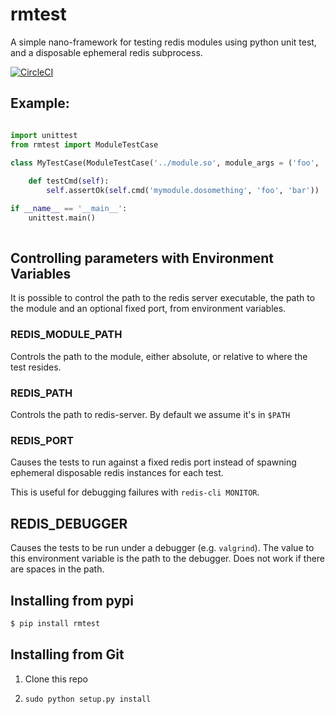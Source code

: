 # rmtest

A simple nano-framework for testing redis modules using python unit test, and a disposable ephemeral redis subprocess.

[![CircleCI](https://circleci.com/gh/goodform/rmtest.svg?style=svg)](https://circleci.com/gh/goodform/rmtest)

## Example:

```py

import unittest
from rmtest import ModuleTestCase

class MyTestCase(ModuleTestCase('../module.so', module_args = ('foo', 'bar'))):
            
    def testCmd(self):
        self.assertOk(self.cmd('mymodule.dosomething', 'foo', 'bar'))

if __name__ == '__main__':
    unittest.main()               
    
```

## Controlling parameters with Environment Variables

It is possible to control the path to the redis server executable, the path to the module and an optional fixed port, from environment variables.

### REDIS_MODULE_PATH

Controls the path to the module, either absolute, or relative to where the test resides.

### REDIS_PATH

Controls the path to redis-server. By default we assume it's in `$PATH`

### REDIS_PORT

Causes the tests to run against a fixed redis port instead of spawning ephemeral disposable redis instances for each test. 

This is useful for debugging failures with `redis-cli MONITOR`.

## REDIS_DEBUGGER

Causes the tests to be run under a debugger (e.g. `valgrind`). The value to this
environment variable is the path to the debugger. Does not work if there are spaces
in the path.


## Installing from pypi

```sh
$ pip install rmtest
```

## Installing from Git

1. Clone this repo

2. `sudo python setup.py install`
